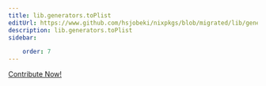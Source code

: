 ```yaml
---
title: lib.generators.toPlist
editUrl: https://www.github.com/hsjobeki/nixpkgs/blob/migrated/lib/generators.nix#L393C13
description: lib.generators.toPlist
sidebar:

    order: 7
---
```


<a href="https://www.github.com/hsjobeki/nixpkgs/blob/migrated/lib/generators.nix#L393C13">Contribute Now!</a>



